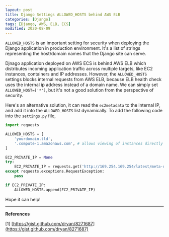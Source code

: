 ```yaml
---
layout: post
title: Django Settings ALLOWED_HOSTS behind AWS ELB
categories: [Django]
tags: [Django, AWS, ELB, ECS]
modified: 2020-08-09
---
```


`ALLOWED_HOSTS` is an important setting for security when deploying the Django application in production
environment. It's a list of strings representing the host/domain names that the Django site can serve.

Djnago application deployed on AWS ECS is behind AWS ELB which distributes incoming application 
traffic across multiple targets, like EC2 instances, containers and IP addresses. However, 
the `ALLOWED_HOSTS` settings blocks internal requests from AWS ELB, because ELB health check uses 
the internal ip address instead of a domain name. We can simply set `ALLOWED_HOST=['*']`, but it's 
not a good solution from the perspective of security.

Here's an alternative solution, it can read the `ec2metadata` to the internal IP, and add it into
the `ALLOWED_HOSTS` list dynamically. To add the following code into the `settings.py` file,


```python
import requests

ALLOWED_HOSTS = [
    'yourdomain.tld',
    '.compute-1.amazonaws.com', # allows viewing of instances directly
]

EC2_PRIVATE_IP = None
try:
    EC2_PRIVATE_IP = requests.get('http://169.254.169.254/latest/meta-data/local-ipv4', timeout = 0.1).text
except requests.exceptions.RequestException:
    pass

if EC2_PRIVATE_IP:
    ALLOWED_HOSTS.append(EC2_PRIVATE_IP)
```

Hope it can help!

---
**References**

[1] [https://gist.github.com/dryan/8271687](https://gist.github.com/dryan/8271687)
